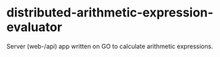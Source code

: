# distributed-arithmetic-expression-evaluator
Server (web-/api) app written on GO to calculate arithmetic expressions.
